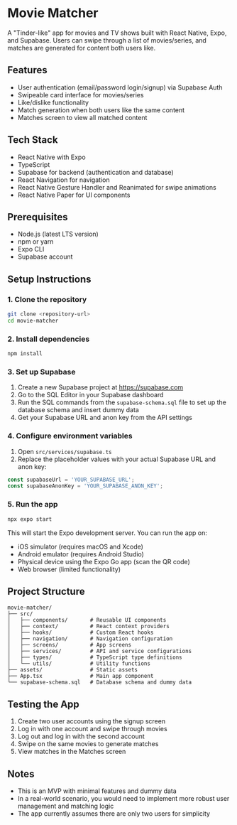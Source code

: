 # Movie Matcher

A "Tinder-like" app for movies and TV shows built with React Native, Expo, and Supabase. Users can swipe through a list of movies/series, and matches are generated for content both users like.

## Features

- User authentication (email/password login/signup) via Supabase Auth
- Swipeable card interface for movies/series
- Like/dislike functionality
- Match generation when both users like the same content
- Matches screen to view all matched content

## Tech Stack

- React Native with Expo
- TypeScript
- Supabase for backend (authentication and database)
- React Navigation for navigation
- React Native Gesture Handler and Reanimated for swipe animations
- React Native Paper for UI components

## Prerequisites

- Node.js (latest LTS version)
- npm or yarn
- Expo CLI
- Supabase account

## Setup Instructions

### 1. Clone the repository

```bash
git clone <repository-url>
cd movie-matcher
```

### 2. Install dependencies

```bash
npm install
```

### 3. Set up Supabase

1. Create a new Supabase project at https://supabase.com
2. Go to the SQL Editor in your Supabase dashboard
3. Run the SQL commands from the `supabase-schema.sql` file to set up the database schema and insert dummy data
4. Get your Supabase URL and anon key from the API settings

### 4. Configure environment variables

1. Open `src/services/supabase.ts`
2. Replace the placeholder values with your actual Supabase URL and anon key:

```typescript
const supabaseUrl = 'YOUR_SUPABASE_URL';
const supabaseAnonKey = 'YOUR_SUPABASE_ANON_KEY';
```

### 5. Run the app

```bash
npx expo start
```

This will start the Expo development server. You can run the app on:
- iOS simulator (requires macOS and Xcode)
- Android emulator (requires Android Studio)
- Physical device using the Expo Go app (scan the QR code)
- Web browser (limited functionality)

## Project Structure

```
movie-matcher/
├── src/
│   ├── components/       # Reusable UI components
│   ├── context/          # React context providers
│   ├── hooks/            # Custom React hooks
│   ├── navigation/       # Navigation configuration
│   ├── screens/          # App screens
│   ├── services/         # API and service configurations
│   ├── types/            # TypeScript type definitions
│   └── utils/            # Utility functions
├── assets/               # Static assets
├── App.tsx               # Main app component
└── supabase-schema.sql   # Database schema and dummy data
```

## Testing the App

1. Create two user accounts using the signup screen
2. Log in with one account and swipe through movies
3. Log out and log in with the second account
4. Swipe on the same movies to generate matches
5. View matches in the Matches screen

## Notes

- This is an MVP with minimal features and dummy data
- In a real-world scenario, you would need to implement more robust user management and matching logic
- The app currently assumes there are only two users for simplicity